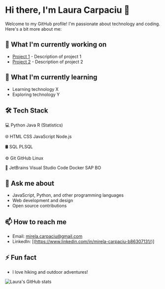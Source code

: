 # Hi there, I'm Laura Carpaciu 👋

Welcome to my GitHub profile! I'm passionate about technology and coding. Here's a bit more about me:

## 🔭 What I'm currently working on
- [Project 1](https://github.com/lauracarpaciu/project1) - Description of project 1
- [Project 2](https://github.com/lauracarpaciu/project2) - Description of project 2

## 🌱 What I'm currently learning
- Learning technology X
- Exploring technology Y

## 🛠  Tech Stack
💻   Python Java  R (Statistics)

🌐   HTML CSS JavaScript Node.js

🛢    SQL PLSQL

⚙️   Git GitHub Linux

🔧   JetBrains Visual Studio Code Docker SAP BO


## 💬 Ask me about
- JavaScript, Python, and other programming languages
- Web development and design
- Open source contributions

## 📫 How to reach me
- Email: [mirela.carpaciu@gmail.com](mailto:mirela.carpaciu@gmail.com)
- LinkedIn: [(https://www.linkedin.com/in/mirela-carpaciu-b86307131/)]

## ⚡ Fun fact
- I love hiking and outdoor adventures!

![Laura's GitHub stats](https://github-readme-stats.vercel.app/api?username=lauracarpaciu&show_icons=true&theme=radical)

